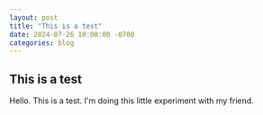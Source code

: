 ```yaml
---
layout: post
title: "This is a test"
date: 2024-07-26 10:00:00 -0700
categories: blog
---
```

 

## This is a test

Hello. This is a test. I'm doing this little experiment with my friend.
